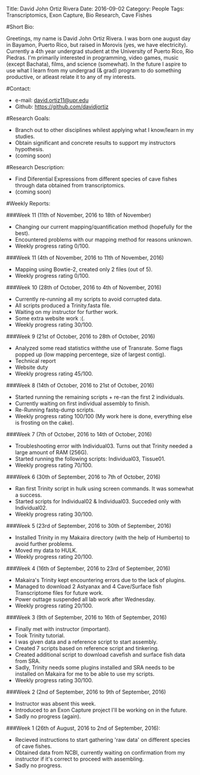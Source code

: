 Title: David John Ortiz Rivera Date: 2016-09-02 Category: People Tags: Transcriptomics, Exon Capture, Bio Research, Cave Fishes 

#Short Bio:
  
   Greetings, my name is David John Ortiz Rivera. I was born one august day in Bayamon, Puerto Rico, but raised in Morovis (yes, we have electricity). 
   Currently a 4th year undergrad student at the University of Puerto Rico, Rio Piedras. I'm primarily interested in programming, video games, music (except Bachata), films, and science (somewhat).
   In the future I aspire to use what I learn from my undergrad (& grad) program to do something productive,
   or atleast relate it to any of my interests.
  
#Contact:

  + e-mail: david.ortiz11@upr.edu
  + Github: https://github.com/davidjortiz
  
#Research Goals:
  
  + Branch out to other disciplines whilest applying what I know/learn in my studies.
  + Obtain significant and concrete results to support my instructors hypothesis.
  + (coming soon)

#Research Description:

  + Find Diferential Expressions from different species of cave fishes through data obtained from
    transcriptomics.
  + (coming soon)
  
#Weekly Reports:

###Week 11 (11th of November, 2016 to 18th of November)

  + Changing our current mapping/quantification method (hopefully for the best).
  + Encountered problems with our mapping method for reasons unknown.
  + Weekly progress rating 0/100. 
  
###Week 11 (4th of November, 2016 to 11th of November, 2016)

  + Mapping using Bowtie-2, created only 2 files (out of 5).
  + Weekly progress rating 0/100. 

###Week 10 (28th of October, 2016 to 4th of November, 2016)

  + Currently re-running all my scripts to avoid corrupted data.
  + All scripts produced a Trinity.fasta file.
  + Waiting on my instructor for further work.
  + Some extra website work :(.
  + Weekly progress rating 30/100.

###Week 9 (21st of October, 2016 to 28th of October, 2016)
  
  + Analyzed some read statistics withthe use of Transrate. Some flags popped up (low mapping percentege, size of largest contig).
  + Technical report
  + Website duty
  + Weekly progress rating 45/100.
  

###Week 8 (14th of October, 2016 to 21st of October, 2016)
  
  + Started running the remaining scripts + re-ran the first 2 individuals.
  + Currently waiting on first individual assembly to finish.
  + Re-Running fastq-dump scripts.
  + Weekly progress rating 100/100 (My work here is done, everything else is frosting on the cake).

###Week 7 (7th of October, 2016 to 14th of October, 2016)
  
  + Troubleshooting error with Individual03. Turns out that Trinity needed a large amount of RAM (256G).
  + Started running the following scripts: Individual03, Tissue01.
  + Weekly progress rating 70/100.

###Week 6 (30th of September, 2016 to 7th of October, 2016)
  
  + Ran first Trinity script in hulk using screen commands. It was somewhat a success.
  + Started scripts for Individual02 & Individual03. Succeded only with Individual02.
  + Weekly progress rating 30/100. 

###Week 5 (23rd of September, 2016 to 30th of September, 2016)
  
  + Installed Trinity in my Makaira directory (with the help of Humberto) to avoid further problems.
  + Moved my data to HULK.
  + Weekly progress rating 20/100. 

###Week 4 (16th of September, 2016 to 23rd of September, 2016)
  
  + Makaira's Trinity kept encountering errors due to the lack of plugins.
  + Managed to download 2 Astyanax and 4 Cave/Surface fish Transcriptome files for future work.
  + Power outtage suspended all lab work after Wednesday.
  + Weekly progress rating 20/100.

###Week 3 (9th of September, 2016 to 16th of September, 2016)
  
  + Finally met with instructor (important).
  + Took Trinity tutorial.
  + I was given data and a reference script to start assembly.
  + Created 7 scripts based on reference script and tinkering.
  + Created additional script to download cavefish and surface fish data from SRA.
  + Sadly, Trinity needs some plugins installed and SRA needs to be installed on Makaira
     for me to be able to use my scripts.
  + Weekly progress rating 30/100. 

###Week 2 (2nd of September, 2016 to 9th of September, 2016)
  
  + Instructor was absent this week.
  + Introduced to an Exon Capture project I'll be working on in the future.
  + Sadly no progress (again).

###Week 1 (26th of August, 2016 to 2nd of September, 2016):
  
  + Recieved instructions to start gathering 'raw data' on different
      species of cave fishes.
  + Obtained data from NCBI, currently waiting on confirmation from
      my instructor if it's correct to proceed with assembling.
  + Sadly no progress.
